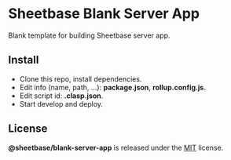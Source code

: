 # Sheetbase Blank Server App

Blank template for building Sheetbase server app.

## Install

- Clone this repo, install dependencies.
- Edit info (name, path, ...): **package.json**, **rollup.config.js**.
- Edit script id: **.clasp.json**.
- Start develop and deploy.

## License

**@sheetbase/blank-server-app** is released under the [MIT](https://github.com/sheetbase/blank-server-app/blob/master/LICENSE) license.
